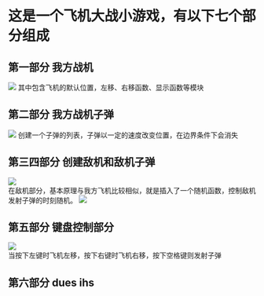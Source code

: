 # 这是一个飞机大战小游戏，有以下七个部分组成
## 第一部分  我方战机
![](wofangzhanji.png)
其中包含飞机的默认位置，左移、右移函数、显示函数等模块
## 第二部分  我方战机子弹
![](wofangzhanjizidan.png)
创建一个子弹的列表，子弹以一定的速度改变位置，在边界条件下会消失
## 第三四部分  创建敌机和敌机子弹
![](diji.png)  
在敌机部分，基本原理与我方飞机比较相似，就是插入了一个随机函数，控制敌机发射子弹的时刻随机。
![](dijizidan.png)  
## 第五部分  键盘控制部分
![](jianpankongzhi.png)  
当按下左键时飞机左移，按下右键时飞机右移，按下空格键则发射子弹
## 第六部分        dues ihs 